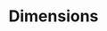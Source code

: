 ---
bigquery: https://console.cloud.google.com/bigquery?p=covid-19-dimensions-ai&page=table&d=data&t=publications
contributors: Digital Science, https://www.digital-science.com/
cost: Free for personal, non-commercial use.
description: Dimensions contains more than 100 million publications, ranging from
  articles published in scholarly journals, books and book chapters, to preprints
  and conference proceedings. All publications are contextualized with linked data
  sets, funding, publications, patents, clinical trials, and policy documents. You
  can also view associated categories, funders, institutions, and researcher profiles.
documentation: https://docs.dimensions.ai/bigquery/index.html
last_edit: 04/05/2022, 21:00:06
location: https://www.dimensions.ai/products/free/
maintained_by: Digital Science, https://www.digital-science.com/
schema_fields:
- resulting_publication_ids
- resulting_publication_doi
- end_date
- publication_date
- created_date
- funding_gbp
- proceedings_title
- language
- current_assignee_countries
- funding_aud
- cited_by_ids
- source_id
- investigators
- labels
- legal_status
- funder_org_countries
- patent_ids
- research_org_city_names
- filing_year
- supporting_grant_ids
- citations
- citations_count
- research_orgs
- conditions
- cpc
- editors
- registry
- start_year
- filing_date
- kind
- original_assignee
- book_series_title
- pmcid
- foa_number
- organisation_details
- date_modified
- date_imported_gbq
- aliases
- eisbn
- funding_jpy
- funding_eur
- issue
- granted_date
- doi
- status
- embargo_date
- priority_date
- funder_org
- expiration_year
- brief_title
- research_org_state_names
- open_access_categories
- title
- date_inserted
- associated_publication_arxiv_id
- category_hrcs_hc
- granted_year
- open_access_categories_v2
- authors
- year
- original_title
- grant_number
- funder_org_acronyms
- conference
- email_address
- jurisdiction
- metrics
- category_sdg
- category_icrp_ct
- priority_year
- category_hrcs_rac
- links
- associated_grant_ids
- subtitles
- research_org_state_codes
- legal_events
- publication_ids
- associated_publication_id
- assignee_orgs
- gender
- research_org_countries
- funding_usd
- journal
- parent_id
- funding_chf
- filing_status
- linkout
- date_print
- address
- funding_nzd
- researcher_ids
- funder_org_state_codes
- citation_string
- interventions
- altmetrics
- book_title
- category_for
- reference_ids
- original_assignee_countries
- family_count
- types
- ipcr
- date_online
- research_org_country_names
- funder_orgs
- journal_lists
- pmid
- acronym
- id
- original_abstract
- associated_publication_doi
- external_ids
- license
- current_assignee
- family_members_ids
- start_date
- type
- application_number
- pages
- publication_year
- clinical_trial_ids
- volume
- funding_amount
- active_years
- repository_id
- expiration_date
- mesh_terms
- funding_cny
- funder_countries
- phase
- isbn
- date
- category_bra
- research_org_cities
- end_year
- original_assignee_orgs
- category_uoa
- funding_cad
- description
- family_id
- funding_currency
- repository_name
- current_assignee_orgs
- funder_org_cities
- wikipedia_url
- name
- date_normal
- concepts
- abstract
- inventor_names
- relationships
- established
- categories
- repository_url
- acronyms
- category_icrp_cso
- mesh_headings
- category_rcdc
- category_hra
- funding_details
- associated_publication_pmid
- assignee_countries
- arxiv_id
- acknowledgements
- publisher
shortname: dimensions
tags:
- scholarly literature
- patents
- funding
- clinical trials
- academic profiles
terms_of_use: 'Use of both the Dimensions COVID-19 dataset and full Dimensions dataset
  are subject to the Dimensions Terms of use: https://www.dimensions.ai/policies-terms-legal '
title: Dimensions
uuid: dcff88bd-fe6b-4fdb-8159-809bf9d7bc1c
---